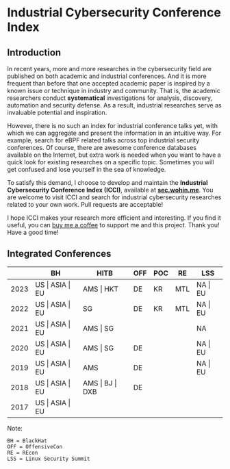 # Industrial Cybersecurity Conference Index

## Introduction

In recent years, more and more researches in the cybersecurity field are published on both academic and industrial conferences. And it is more frequent than before that one accepted academic paper is inspired by a known issue or technique in industry and community. That is, the academic researchers conduct **systematical** investigations for analysis, discovery, automation and security defense. As a result, industrial researches serve as invaluable potential and inspiration.

However, there is no such an index for industrial conference talks yet, with which we can aggregate and present the information in an intuitive way. For example, search for eBPF related talks across top industrial security conferences. Of course, there are awesome conference databases available on the Internet, but extra work is needed when you want to have a quick look for existing researches on a specific topic. Sometimes you will get confused and lose yourself in the sea of knowledge.

To satisfy this demand, I choose to develop and maintain the **Industrial Cybersecurity Conference Index (ICCI)**, available at [**sec.wohin.me**](https://sec.wohin.me). You are welcome to visit ICCI and search for industrial cybersecurity researches related to your own work. Pull requests are acceptable!

I hope ICCI makes your research more efficient and interesting. If you find it useful, you can [buy me a coffee](https://www.buymeacoffee.com/wohin) to support me and this project. Thank you! Have a good time!

## Integrated Conferences

|      | BH   | HITB       | OFF | POC  | RE | LSS   |
| ---- | ---------- | ---------- | ------------ | ---- | ----- | ----- |
| 2023 | US \| ASIA \| EU | AMS \| HKT    | DE           | KR   | MTL   | NA \| EU |
| 2022 | US \| ASIA \| EU | SG         | DE           | KR   | MTL   | NA \| EU |
| 2021 | US \| ASIA \| EU | AMS \| SG     |              |      |       | NA    |
| 2020 | US \| ASIA \| EU | AMS \| SG     | DE           |      |       | NA \| EU |
| 2019 | US \| ASIA \| EU | AMS        | DE           |      |       | NA \| EU |
| 2018 | US \| ASIA \| EU | AMS \| BJ \| DXB | DE           |      |       |       |
| 2017 | US \| ASIA \| EU |            |              |      |       |       |

Note:

```
BH = BlackHat
OFF = OffensiveCon
RE = REcon
LSS = Linux Security Summit
```

